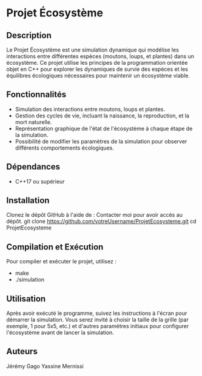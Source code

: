 # Projet Écosystème

## Description
Le Projet Écosystème est une simulation dynamique qui modélise les interactions entre différentes espèces (moutons, loups, et plantes) dans un écosystème. Ce projet utilise les principes de la programmation orientée objet en C++ pour explorer les dynamiques de survie des espèces et les équilibres écologiques nécessaires pour maintenir un écosystème viable.

## Fonctionnalités
- Simulation des interactions entre moutons, loups et plantes.
- Gestion des cycles de vie, incluant la naissance, la reproduction, et la mort naturelle.
- Représentation graphique de l'état de l'écosystème à chaque étape de la simulation.
- Possibilité de modifier les paramètres de la simulation pour observer différents comportements écologiques.

## Dépendances
- C++17 ou supérieur

## Installation
Clonez le dépôt GitHub à l'aide de :
Contacter moi pour avoir accès au dépôt.
git clone https://github.com/votreUsername/ProjetEcosysteme.git
cd ProjetEcosysteme

## Compilation et Exécution
Pour compiler et exécuter le projet, utilisez :
- make
- ./simulation

## Utilisation
Après avoir exécuté le programme, suivez les instructions à l'écran pour démarrer la simulation. Vous serez invité à choisir la taille de la grille (par exemple, 1 pour 5x5, etc.) et d'autres paramètres initiaux pour configurer l'écosystème avant de lancer la simulation.

## Auteurs
Jérémy Gago
Yassine Mernissi
